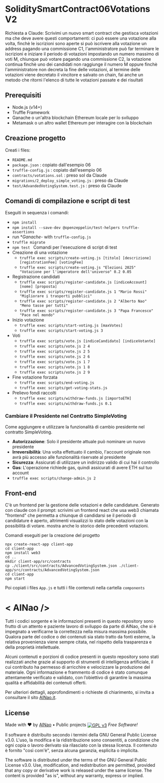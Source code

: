 # SoliditySmartContract06Votations V2
Richiesta a Claude: Scrivimi un nuovo smart contract che gestisca votazioni ma che deve avere questi comportamenti: ci può essere una votazione alla volta, finchè le iscrizioni sono aperte si può iscrivere alla votazione un address pagando una commissione C1, l'amministratore può far terminare le iscrizioni e iniziare il periodo di votazioni impostando un numero massimo di voti M, chiunque può votare pagando una commissione C2, la votazione continua finchè uno dei candidati non raggiunge il numero M oppure finchè l'amministratore non decreta la fine delle votazioni, al termine delle votazioni viene decretato il vincitore e salvato on chain, fai anche un metodo che ritorni l'elenco di tutte le votazioni passate e dei risultati


## Prerequisiti
- Node.js (v14+)
- Truffle Framework
- Ganache o un'altra blockchain Ethereum locale per lo sviluppo
- Metamask o un altro wallet Ethereum per interagire con la blockchain


## Creazione progetto
Creati i files: 
- `README.md`
- `package.json` : copiato dall'esempio 06
- `truffle-config.js` : copiato dall'esempio 06
- `contracts/votations.sol` : preso sol da Claude
- `migrations/2_deploy_simple_voting.js` : preso da Claude
- `test/AdvandedVotingSystem.test.js` : preso da Claude


## Comandi di compilazione e script di test
Eseguiti in sequenza i comandi:
- `npm install `
- `npm install --save-dev @openzeppelin/test-helpers truffle-assertions`
- run **Ganache-* with `truffle-config.js`
- `truffle migrate`
- `npm test `
Comandi per l'esecuzione di script di test
- Creazione di una votazione
    - `truffle exec scripts/create-voting.js [titolo] [descrizione] [registrationFee] [votingFee]`
    - `truffle exec scripts/create-voting.js "Elezioni 2025" "Votazione per l'imperatore dell'universo" 0.2 0.05`
- Registrazione candidati
    - `truffle exec scripts/register-candidate.js [indiceAccount] [nome] [proposta]`
    - `truffle exec scripts/register-candidate.js 1 "Mario Rossi" "Migliorare i trasporti pubblici"`
    - `truffle exec scripts/register-candidate.js 2 "Alberto Nao" "Meno tasse per tutti"`
    - `truffle exec scripts/register-candidate.js 3 "Papa Francesco" "Pace nel mondo"`
- Inizio votazione
    - `truffle exec scripts/start-voting.js [maxVotes]`
    - `truffle exec scripts/start-voting.js 3`
- Voti
    - `truffle exec scripts/vote.js [indiceCandidato] [indiceVotante]`
    - `truffle exec scripts/vote.js 2 4`
    - `truffle exec scripts/vote.js 2 5`
    - `truffle exec scripts/vote.js 2 6`
    - `truffle exec scripts/vote.js 1 7`
    - `truffle exec scripts/vote.js 1 8`
    - `truffle exec scripts/vote.js 2 9`
- Fine votazione forzata
    - `truffle exec scripts/end-voting.js`
    - `truffle exec scripts/get-voting-stats.js`
- Prelievo fondi raccolti
    - `truffle exec scripts/withdraw-funds.js [importoETH]`
    - `truffle exec scripts/withdraw-funds.js 0.1`


### Cambiare il Presidente nel Contratto SimpleVoting
Come aggiungere e utilizzare la funzionalità di cambio presidente nel contratto SimpleVoting.
- **Autorizzazione**: Solo il presidente attuale può nominare un nuovo presidente
- **Irreversibilità**: Una volta effettuato il cambio, l'account originale non avrà più accesso alle funzionalità riservate al presidente
- **Sicurezza**: Assicurati di utilizzare un indirizzo valido di cui hai il controllo
- **Gas**: L'operazione richiede gas, quindi assicurati di avere ETH sul tuo account
- `truffle exec scripts/change-admin.js 2`


## Front-end
C'è un frontend per la gestione delle votazioni e delle candidature.
Generato con claude con il prompt: scrivimi un frontend react che usa web3 chiamata "frontend" che permetta a chiunque di candidarsi se il periodo di candidature è aperto, altrimenti visualizzi lo stato delle votazioni con la possibilità di votare. mostra anche lo storico delle precedenti votazioni.


Comandi eseguiti per la creazione del progetto
```
npx create-react-app client-app
cd client-app
npm install web3
cd ..
mkdir client-app/src/contracts
cp ./client/src/contracts/AdvancedVotingSystem.json ./client-app/src/contracts/AdvancedVotingSystem.json
cd client-app
npm start
```
Poi copiati i files `App.js` e tutti i file contenuti nella cartella `components`



# &lt; AlNao /&gt;
Tutti i codici sorgente e le informazioni presenti in questo repository sono frutto di un attento e paziente lavoro di sviluppo da parte di AlNao, che si è impegnato a verificarne la correttezza nella misura massima possibile. Qualora parte del codice o dei contenuti sia stato tratto da fonti esterne, la relativa provenienza viene sempre citata, nel rispetto della trasparenza e della proprietà intellettuale. 


Alcuni contenuti e porzioni di codice presenti in questo repository sono stati realizzati anche grazie al supporto di strumenti di intelligenza artificiale, il cui contributo ha permesso di arricchire e velocizzare la produzione del materiale. Ogni informazione e frammento di codice è stato comunque attentamente verificato e validato, con l’obiettivo di garantire la massima qualità e affidabilità dei contenuti offerti. 


Per ulteriori dettagli, approfondimenti o richieste di chiarimento, si invita a consultare il sito [AlNao.it](https://www.alnao.it/).


## License
Made with ❤️ by <a href="https://www.alnao.it">AlNao</a>
&bull; 
Public projects 
<a href="https://www.gnu.org/licenses/gpl-3.0"  valign="middle"> <img src="https://img.shields.io/badge/License-GPL%20v3-blue?style=plastic" alt="GPL v3" valign="middle" /></a>
*Free Software!*


Il software è distribuito secondo i termini della GNU General Public License v3.0. L'uso, la modifica e la ridistribuzione sono consentiti, a condizione che ogni copia o lavoro derivato sia rilasciato con la stessa licenza. Il contenuto è fornito "così com'è", senza alcuna garanzia, esplicita o implicita.


The software is distributed under the terms of the GNU General Public License v3.0. Use, modification, and redistribution are permitted, provided that any copy or derivative work is released under the same license. The content is provided "as is", without any warranty, express or implied.
